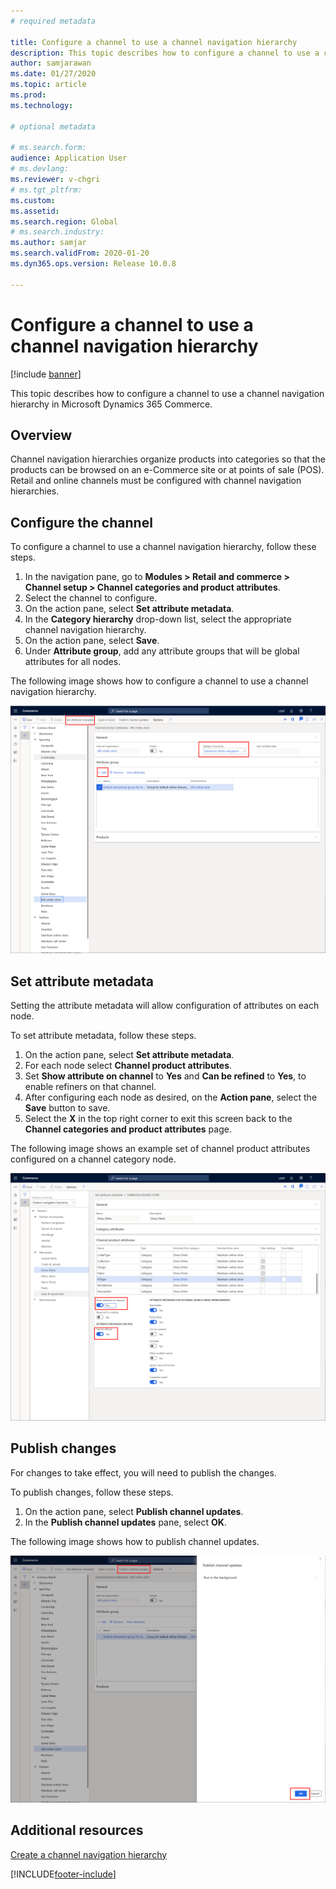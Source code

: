 ```yaml
---
# required metadata

title: Configure a channel to use a channel navigation hierarchy
description: This topic describes how to configure a channel to use a channel navigation hierarchy in Microsoft Dynamics 365 Commerce.
author: samjarawan
ms.date: 01/27/2020
ms.topic: article
ms.prod: 
ms.technology: 

# optional metadata

# ms.search.form: 
audience: Application User
# ms.devlang: 
ms.reviewer: v-chgri
# ms.tgt_pltfrm: 
ms.custom: 
ms.assetid: 
ms.search.region: Global
# ms.search.industry: 
ms.author: samjar
ms.search.validFrom: 2020-01-20
ms.dyn365.ops.version: Release 10.0.8

---
```

# Configure a channel to use a channel navigation hierarchy


[!include [banner](includes/banner.md)]

This topic describes how to configure a channel to use a channel navigation hierarchy in Microsoft Dynamics 365 Commerce.

## Overview

Channel navigation hierarchies organize products into categories so that the products can be browsed on an e-Commerce site or at points of sale (POS). Retail and online channels must be configured with channel navigation hierarchies.

## Configure the channel

To configure a channel to use a channel navigation hierarchy, follow these steps.

1. In the navigation pane, go to **Modules \> Retail and commerce \> Channel setup \> Channel categories and product attributes**.
1. Select the channel to configure.
1. On the action pane, select **Set attribute metadata**.
1. In the **Category hierarchy** drop-down list, select the appropriate channel navigation hierarchy.
1. On the action pane, select **Save**.
1. Under **Attribute group**, add any attribute groups that will be global attributes for all nodes.

The following image shows how to configure a channel to use a channel navigation hierarchy.

![Example channel configuration.](media/configure-channel-hierarchy-1.png)

## Set attribute metadata

Setting the attribute metadata will allow configuration of attributes on each node.

To set attribute metadata, follow these steps.

1. On the action pane, select **Set attribute metadata**.
1. For each node select **Channel product attributes**.
1. Set **Show attribute on channel** to **Yes** and **Can be refined** to **Yes**, to enable refiners on that channel.
1. After configuring each node as desired, on the **Action pane**, select the **Save** button to save.
1. Select the **X** in the top right corner to exit this screen back to the **Channel categories and product attributes** page.

The following image shows an example set of channel product attributes configured on a channel category node.

![Channel attributes on a channel category node.](media/configure-channel-hierarchy-2.png)

## Publish changes

For changes to take effect, you will need to publish the changes.

To publish changes, follow these steps.

1. On the action pane, select **Publish channel updates**.
1. In the **Publish channel updates** pane, select **OK**.

The following image shows how to publish channel updates.

![Publish channel updates.](media/configure-channel-hierarchy-3.png)

## Additional resources

[Create a channel navigation hierarchy](create-channel-hierarchy.md)




[!INCLUDE[footer-include](../includes/footer-banner.md)]